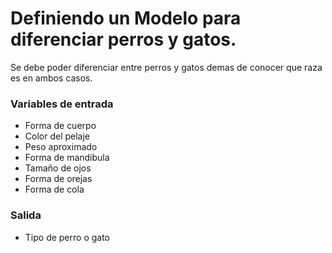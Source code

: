 # Definiendo un Modelo para diferenciar perros y gatos.
Se debe poder diferenciar entre perros y gatos demas de conocer que raza es en ambos casos.


### Variables de entrada
- Forma de cuerpo
- Color del pelaje
- Peso aproximado
- Forma de mandibula
- Tamaño de ojos
- Forma de orejas
- Forma de cola
### Salida
- Tipo de perro o gato

